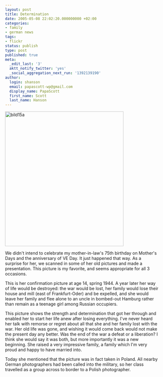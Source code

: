 ```yaml
---
layout: post
title: Determination
date: 2005-05-08 22:02:20.000000000 +02:00
categories:
- family
- german news
tags:
- flickr
status: publish
type: post
published: true
meta:
  _edit_last: '3'
  aktt_notify_twitter: 'yes'
  _social_aggregation_next_run: '1392139190'
author:
  login: shanson
  email: papascott-wp@gmail.com
  display_name: PapaScott
  first_name: Scott
  last_name: Hanson
---
```

<p><a href="http://www.flickr.com/photos/papascott/11811929/" title="Confirmation by PapaScott, on Flickr"><img src="http://farm1.staticflickr.com/11/11811929_f041044711.jpg" width="389" height="442" alt="bild15a" /></a></p>
<p>We didn't intend to celebrate my mother-in-law's 75th birthday on Mother's Days and the anniversary of VE Day. It just happened that way. As a surprise for her, we scanned in some of her old pictures and made a presentation. This picture is my favorite, and seems appropriate for all 3 occasions.</p>
<p>This is her confirmation picture at age 14, spring 1944. A year later her way of life would be destroyed: the war would be lost, her family would lose their house and mill (east of Frankfurt-Oder) and be expelled, and she would leave her family and flee alone to an uncle in bombed-out Hamburg rather than remain as a teenage girl among Russian occupiers.</p>
<p>This picture shows the strength and determination that got her through and enabled her to start her life anew after losing everything. I've never heard her talk with remorse or regret about all that she and her family lost with the war. Her old life was gone, and wishing it would come back would not make the present day any better. Was the end of the war a defeat or a liberation? I think she would say it was both, but more importantly it was a new beginning. She raised a very impressive family, a family which I'm very proud and happy to have married into.</p>
<p>Today she mentioned that the picture was in fact taken in Poland. All nearby German photographers had been called into the military, so her class travelled as a group across to border to a Polish photographer.</p>
